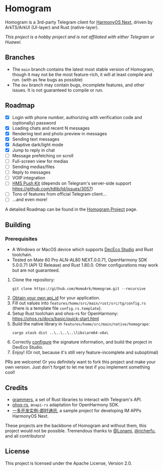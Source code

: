 # Homogram

Homogram is a 3rd-party Telegram client for [HarmonyOS Next](https://developer.huawei.com/consumer/cn/), driven by
ArkTS/ArkUI (UI-layer) and Rust (native-layer).

_This project is a hobby project and is not affiliated with either Telegram or Huawei._

## Branches

- The `main` branch contains the latest most stable version of Homogram, though it may not be the most feature-rich, it
  will at least compile and run. (with as few bugs as possible)
- The `dev` branch may contain bugs, incomplete features, and other issues. It is not guaranteed to compile or run.

## Roadmap

- [x] Login with phone number, authorizing with verification code and (optionally) password
- [x] Loading chats and recent N messages
- [x] Rendering text and photo preview in messages
- [x] Sending text messages
- [x] Adaptive dark/light mode
- [x] Jump to reply in chat
- [ ] Message prefetching on scroll
- [ ] Full-screen view for medias
- [ ] Sending medias/files
- [ ] Reply to messages
- [ ] VOIP integration
- [ ] [HMS Push Kit](https://developer.huawei.com/consumer/cn/sdk/push-kit) (depends on Telegram's server-side
  support https://github.com/tdlib/td/issues/3057)
- [ ] Tons of features from official Telegram client...
- [ ] ...and even more!

A detailed Roadmap can be found in the [Homogram Project](https://github.com/orgs/HomoArk/projects/2) page.

## Building

### Prerequisites

- A Windows or MacOS device which supports [DecEco Studio](https://developer.huawei.com/consumer/cn/deveco-studio/) and
  Rust toolchain.
- Tested on Mate 60 Pro ALN-AL80 NEXT.0.0.71, OpenHarmony SDK 5.0.0.71 (API 12 Release) and Rust 1.80.0. Other
  configurations may work
  but are not guaranteed.

1. Clone the repository:
   ```shell
   git clone https://github.com/HomoArk/Homogram.git --recursive
   ```
2. [Obtain your own api_id](https://core.telegram.org/api/obtaining_api_id) for your application.
3. Fill out values into `features/home/src/main/rust/src/tg/config.rs` (there is a template file
   `config.rs.template`).
4. Setup Rust toolchain and ohos-rs for OpenHarmony: https://ohos.rs/docs/basic/quick-start.html
5. Build the native library in `features/home/src/main/native/homogrape`:
   ```shell
   cargo xtask dist ..\..\..\..\libs\arm64-v8a\
   ```
6. Correctly [configure](https://developer.huawei.com/consumer/cn/doc/harmonyos-guides-V5/ide-signing-V5) the signature
   information, and build the project in DevEco Studio.
7. Enjoy! (Or not, because it's still very feature-incomplete and suboptimal)

PRs are welcome! Or you definitely want to fork this project and make your own version. Just don't forget to let me test
if you implement something cool!

## Credits

- [grammers](https://github.com/Lonami/grammers), a set of Rust libraries to interact with Telegram's API.
- [ohos-rs](https://github.com/ohos-rs/ohos-rs), a`napi-rs` adaptation for OpenHarmony SDK.
- [一多开发实例-即时通讯](https://gitee.com/harmonyos_codelabs/MultiDeviceCommunication), a sample project for
  developing IM APPs
  HarmonyOS Next.

These projects are the backbone of Homogram and without them, this project would not be possible. Tremendous
thanks
to [@Lonami](https://github.com/Lonami),
[@richerfu](https://github.com/richerfu), and all contributors!

## License

This project is licensed under the Apache License, Version 2.0.